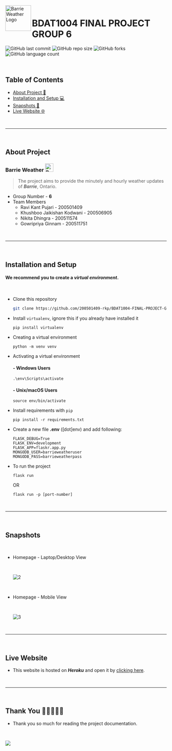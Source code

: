 <img src="https://user-images.githubusercontent.com/98443528/164374315-315a05fd-98f4-402d-bd1f-24511c16f5b9.png" alt="Barrie Weather Logo" width="80" height="80" style="display:inline;" align="left">

# BDAT1004 FINAL PROJECT GROUP 6

![GitHub last commit](https://img.shields.io/github/last-commit/200501409-rkp/BDAT1004-FINAL-PROJECT-GROUP-6?color=red&style=for-the-badge)
![GitHub repo size](https://img.shields.io/github/repo-size/200501409-rkp/BDAT1004-FINAL-PROJECT-GROUP-6?style=for-the-badge)
![GitHub forks](https://img.shields.io/github/forks/200501409-rkp/BDAT1004-FINAL-PROJECT-GROUP-6?color=lightcoral&style=for-the-badge)
![GitHub language count](https://img.shields.io/github/languages/count/200501409-rkp/BDAT1004-FINAL-PROJECT-GROUP-6?color=blueberry&style=for-the-badge)

<br>

## Table of Contents
- [About Project 📂](#about-project)
- [Installation and Setup 💻](#installation-and-setup)
- [Snapshots 📸](#snapshots)
- [Live Website 🌐](#live-website)

<br>

---

<br>

## About Project

### **Barrie Weather** <img src="https://user-images.githubusercontent.com/98443528/164374315-315a05fd-98f4-402d-bd1f-24511c16f5b9.png" alt="Barrie Weather Logo" width="26" height="26" style="display:inline;">

> The project aims to provide the minutely and hourly weather updates of ***Barrie***, Ontario.


* Group Number - **6**
* Team Members
  * Ravi Kant Pujari - 200501409
  * Khushboo Jaikishan Kodwani - 200506905
  * Nikita Dhingra - 200511574
  * Gowripriya Ginnam - 200511751

<br>

---

<br>

## Installation and Setup

####  We recommend you to create a ***virtual environment***.

<br>

* Clone this repository

  ```bash
  git clone https://github.com/200501409-rkp/BDAT1004-FINAL-PROJECT-GROUP-6.git
  ```

* Install ```virtualenv```, ignore this if you already have installed it
  ```
  pip install virtualenv
  ```

* Creating a virtual environment
  ```
  python -m venv venv
  ```

* Activating a virtual environment
  #### - Windows Users
  ```
  .\env\Scripts\activate
  ```
  #### - Unix/macOS Users
  ```
  source env/bin/activate
  ```

* Install requirements with ```pip```

  ```
  pip install -r requirements.txt
  ```

* Create a new file **.env** ([dot]env) and add following:
  ```
  FLASK_DEBUG=True
  FLASK_ENV=development
  FLASK_APP=flaskr.app.py
  MONGODB_USER=barrieweatheruser
  MONGODB_PASS=barrieweatherpass
  ```

* To run the project
  ```
  flask run
  ```
  OR
  ```
  flask run -p [port-number]
  ```

<br>

---

<br>

## Snapshots

<br>

* Homepage - Laptop/Desktop View
  
  <br>

  ![2](https://user-images.githubusercontent.com/98443528/164378857-e869cad2-9d67-4b33-9d1c-1f64b9eccd1d.png)

<br>

* Homepage - Mobile View
  
  <br>

  ![3](https://user-images.githubusercontent.com/98443528/164380358-80a08f6f-f946-442d-a9cc-aac7439a8a58.png)

<br>

---

<br>

## Live Website

   - This website is hosted on ***Heroku*** and open it by <a style="display:inline" href="http://bdat1004-openweatherapp.herokuapp.com/" target="_blank">clicking here</a>.

<br>

---

<br>

## Thank You 🙏🏻😊👍🏻
  - Thank you so much for reading the project documentation.

<br>

![](https://visitor-badge.glitch.me/badge?page_id=200501409-rkp.BDAT1004-FINAL-PROJECT-GROUP-6)